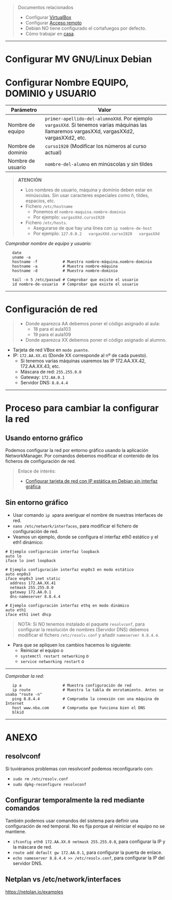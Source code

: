 
> Documentos relacionados
> * Configurar [VirtualBox](../virtualbox/debian.md)
> * Configurar [Acceso remoto](../acceso-remoto/debian.md)
> * Debian NO tiene configurado el cortafuegos por defecto.
> * Cómo trabajar en [casa](../casa.md).

---

# Configurar MV GNU/Linux Debian

# Configurar Nombre EQUIPO, DOMINIO y USUARIO

| Parámetro         | Valor                           |
| ----------------- | ------------------------------- |
| Nombre de equipo  | `primer-apellido-del-alumnoXXd`. Por ejemplo `vargasXXd`. Si tenemos varias máquinas las llamaremos vargasXXd, vargasXXd2, vargasXXd2, etc. |
| Nombre de dominio | `curso1920` (Modificar los números al curso actual) |
| Nombre de usuario | `nombre-del-alumno` en minúscolas y sin tildes |

> **ATENCIÓN**
>
> * Los nombres de usuario, máquina y dominio deben estar en minúsculas.
Sin usar caracteres especiales como ñ, tildes, espacios, etc.
> * Fichero `/etc/hostname`
>     * Ponemos el `nombre-maquina.nombre-dominio`
>     * Por ejemplo: `vargasXXd.curso1920`
> * Fichero `/etc/hosts`.
>     * Asegurarse de que hay una línea con `ip nombre-de-host`
>     * Por ejemplo: `127.0.0.2   vargasXXd.curso1920   vargasXXd`

*Comprobar nombre de equipo y usuario:*
```
   date
   uname -a
   hostname -f           # Muestra nombre-máquina.nombre-dominio
   hostname -a           # Muestra nombre-máquina
   hostname -d           # Muestra nombre-dominio

   tail -n 5 /etc/passwd # Comprobar que existe el usuario
   id nombre-de-usuario  # Comprobar que existe el usuario
```

---

# Configuración de red

> * Donde aparezca AA debemos poner el código asignado al aula:
>     * 18 para el aula103
>     * 19 para el aula109
> * Donde aparezca XX debemos poner el código asignado al alumno.

* Tarjeta de red VBox en `modo puente`.
* IP: `172.AA.XX.41` (Donde XX corresponde al nº de cada puesto).
    * Si tenemos varias máquinas usaremos las IP 172.AA.XX.42, 172.AA.XX.43, etc.
    * Máscara de red: `255.255.0.0`
    * Gateway: `172.AA.0.1`
    * Servidor DNS: `8.8.4.4`

---

# Proceso para cambiar la configurar la red

## Usando entorno gráfico

Podemos configurar la red por entorno gráfico usando la aplicación NetworkManager.
Por comandos debemos modificar el contenido de los ficheros de configuración de red.

> Enlace de interés:
>
> * [Configurar tarjeta de red con IP estática en Debian sin interfaz gráfica](http://www.driverlandia.com/configurar-tarjeta-de-red-con-ip-estatica-en-debian-sin-interfaz-grafica/)

## Sin entorno gráfico 

* Usar comando `ip a`para averiguar el nombre de nuestras interfaces de red.
* `nano /etc/network/interfaces`, para modificar el fichero de configuración de red.
* Veamos un ejemplo, donde se configura el interfaz eth0 estático y el eth1 dinámico:

```
# Ejemplo configuración interfaz loopback
auto lo
iface lo inet loopback

# Ejemplo configuración interfaz enp0s3 en modo estático
auto enp0s3
iface enp0s3 inet static
  address 172.AA.XX.41
  netmask 255.255.0.0
  gateway 172.AA.0.1
  dns-nameserver 8.8.4.4

# Ejemplo configuración interfaz ethq en modo dinámico
auto eth1
iface eth1 inet dhcp
```

> NOTA: Si NO tenemos instalado el paquete `resolvconf`, para configurar la resolución de nombres
(Servidor DNS) debemos modificar el fichero `/etc/resolv.conf` y añadir `nameserver 8.8.4.4`.

* Para que se apliquen los cambios hacemos lo siguiente:
   * Reiniciar el equipo o
   * `systemctl restart networking` o
   * `service networking restart` o

---

*Comprobar la red:*
```
   ip a                  # Muestra configuración de red
   ip route              # Muestra la tabla de enrutamiento. Antes se usaba "route -n"
   ping 8.8.4.4          # Comprueba la conexión con una máquina de Internet
   host www.nba.com      # Comprueba que funciona bien el DNS
   blkid
```

---

# ANEXO

## resolvconf

Si tuviéramos problemas con resolvconf podemos reconfigurarlo con:
* `sudo rm /etc/resolv.conf`
* `sudo dpkg-reconfigure resolvconf`

## Configurar temporalmente la red mediante comandos

También podemos usar comandos del sistema para definir una configuración de red temporal. No es fija porque al reiniciar el equipo no se mantiene.

* `ifconfig eth0 172.AA.XX.0 netmask 255.255.0.0`, para configurar la IP y la máscara de red.
* `route add default gw 172.AA.0.1`, para configurar la puerta de enlace.
* `echo nameserver 8.8.4.4 >> /etc/resolv.conf`, para configurar la IP del servidor DNS.

## Netplan vs /etc/network/interfaces
https://netplan.io/examples
